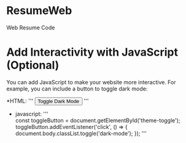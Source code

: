 # ResumeWeb
Web Resume Code


# Add Interactivity with JavaScript (Optional)
You can add JavaScript to make your website more interactive. For example, you can include a button to toggle dark mode:

*HTML:
'''
<button id="theme-toggle">Toggle Dark Mode</button>
'''
* javascript:
'''  
const toggleButton = document.getElementById('theme-toggle');
toggleButton.addEventListener('click', () => {
  document.body.classList.toggle('dark-mode');
});
'''
